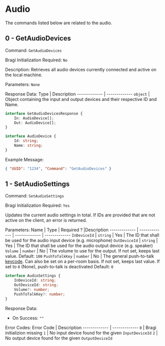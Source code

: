 # Audio
The commands listed below are related to the audio.

## 0 - GetAudioDevices
Command: `GetAudioDevices`

Bragi Initialization Required: `No`

Description:
Retrieves all audio devices currently connected and active on the local machine.

Parameters: `None`

Response Data:
Type  | Description
------------- | -------------
`object` | Object containing the input and output devices and their respective ID and Name.
```ts
interface GetAudioDevicesResponse {
    In: AudioDevice[];
    Out: AudioDevice[];
}

interface AudioDevice {
    Id: string;
    Name: string;
}
```

Example Message:
```json
{ "UUID": "1234", "Command": "GetAudioDevices" }
```

## 1 - SetAudioSettings
Command: `SetAudioSettings`

Bragi Initialization Required: `Yes`

Updates the current audio settings in total.
If IDs are provided that are not active on the client, an error is returned.

Parameters:
Name | Type | Required ? |Description
------------- | ------------- | ------------- | -------------
`InDeviceId` | `string` | Yes | The ID that shall be used for the audio input device (e.g. microphone)
`OutDeviceId` | `string` | Yes | The ID that shall be used for the audio output device (e.g. speaker)
`Volume` | `number` | No | The volume to use for the output. If not set, keeps last value. Default: `100`
`PushToTalkKey` | `number` | No | The general push-to-talk [keycode](https://www.toptal.com/developers/keycode). Can also be set on a per-room basis. If not set, keeps last value. If set to `0` (None), push-to-talk is deactivated Default: `0`

```ts
interface AudioSettings {
    InDeviceId: string;
    OutDeviceId: string;
    Volume?: number;
    PushToTalkKey?: number;
}
```

Response Data: 
- On Success: `""`

Error Codes:
Error Code | Description
------------- | -------------
`0` | Bragi initializion missing
`1` | No input device found for the given `InputDeviceId`
`2` | No output device found for the given `OutputDeviceId`
